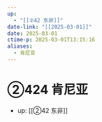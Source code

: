 ```yaml
---
up:
  - "[[②42 东非]]"
date-link: "[[2025-03-01]]"
date: 2025-03-01
ctime-p: 2025-03-01T13:15:16
aliases:
  - 肯尼亚
---
```


# ②424 肯尼亚

- up: [[②42 东非]]
